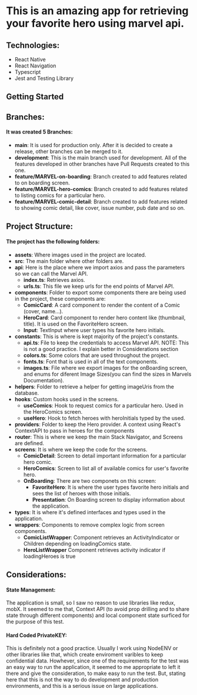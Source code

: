 # This is an amazing app for retrieving your favorite hero using marvel api.

## Technologies:

- React Native
- React Navigation
- Typescript
- Jest and Testing Library

## Getting Started

## Branches:

#### It was created 5 Branches:
- **main**: It is used for production only. After it is decided to create a release, other branches can be merged to it.
- **development**: This is the main branch used for development. All of the features developed in other branches have Pull Requests created to this one.
- **feature/MARVEL-on-boarding**: Branch created to add features related to on boarding screen.
- **feature/MARVEL-hero-comics**: Branch created to add features related to listing comics for a particular hero.
- **feature/MARVEL-comic-detail**: Branch created to add features related to showing comic detail, like cover, issue number, pub date and so on.

## Project Structure:

#### The project has the following folders:
- **assets**: Where images used in the project are located.
- **src**: The main folder where other folders are.
- **api**: Here is the place where we import axios and pass the parameters so we can call the Marvel API.
  - **index.ts**: Retrieves axios.
  - **urls.ts**: This file we keep urls for the end points of Marvel API.
- **components**: Folder to export some components there are being used in the project, these components are:
  - **ComicCard**:  A card component to render the content of a Comic (cover, name...).
  - **HeroCard**: Card component to render hero content like (thumbnail, title). It is used on the FavoriteHero screen.
  - **Input**: TextInput where user types his favorite hero initials.
- **constants**: This is where is kept majority of the project's constants.
  - **api.ts**: File to keep the credentials to access Marvel API. NOTE: This is not a good practice. I explain better in Considerations section
  - **colors.ts**: Some colors that are used throughout the project.
  - **fonts.ts**: Font that is used in all of the text components.
  - **images.ts**: File where we export images for the onBoarding screen, and enums for diferent Image Sizes(you can find the sizes in Marvels Documentation).
- **helpers**: Folder to retrieve a helper for getting imageUris from the database.
- **hooks**: Custom hooks used in the screens.
  - **useComics**: Hook to request comics for a particular hero. Used in the HeroComics screen.
  - **useHero**: Hook to fetch heroes with heroInitials typed by the used.
- **providers**: Folder to keep the Hero provider. A context using React's ContextAPI to pass in heroes for the components
- **router**: This is where we keep the main Stack Navigator, and Screens are defined.
- **screens**: It is where we keep the code for the screens.
  - **ComicDetail**: Screen to detail important information for a particular hero comic. 
  - **HeroComics**: Screen to list all of available comics for user's favorite hero.
  - **OnBoarding**: There are two componets on this screen:
    - **FavoriteHero**: It is where the user types favorite hero initials and sees the list of heroes with those initials.
    - **Presentation**: On Boarding screen to display information about the application.
- **types**: It is where it's defined interfaces and types used in the application.
- **wrappers**: Components to remove complex logic from screen components.  
  - **ComicListWrapper**: Component retrieves an ActivityIndicator or Children depending on loadingComics state.
  - **HeroListWrapper** Component retrieves activity indicator if loadingHeroes is true

## Considerations:

#### State Management: 

  The application is small, so I saw no reason to use libraries like redux, mobX. It seemed to me that, Context API (to avoid prop drilling and to share state through different components) and local component state surficed for the purpose of this test.

#### Hard Coded PrivateKEY:

  This is definitely not a good practice. Usually I work using NodeENV or other libraries like that, which create enviroment varibles to keep confidential data. Howhever, since one of the requirements for the test was an easy way to run the application, it seemed to me appropriate to left it there and give the consideration, to make easy to run the test. But, stating here that this is not the way to do development and production environments, and this is a serious issue on large applications.

